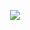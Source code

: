 <p align="center">
  <img src="https://badge42.vercel.app/api/v2/clgs8vjzo001608mu9brz5lw6/stats?cursusId=21&coalitionId=285" />
</p>

<!--
  [![nbordoni's 42 stats](https://badge42.vercel.app/api/v2/clgs8vjzo001608mu9brz5lw6/stats?cursusId=21&coalitionId=285)]

### Hi there 👋

<!--
**jblackiex/jblackiex** is a ✨ _special_ ✨ repository because its `README.md` (this file) appears on your GitHub profile.

Here are some ideas to get you started:

- 🔭 I’m currently working on ...
- 🌱 I’m currently learning ...
- 👯 I’m looking to collaborate on ...
- 🤔 I’m looking for help with ...
- 💬 Ask me about ...
- 📫 How to reach me: ...
- 😄 Pronouns: ...
- ⚡ Fun fact: ...
-->
